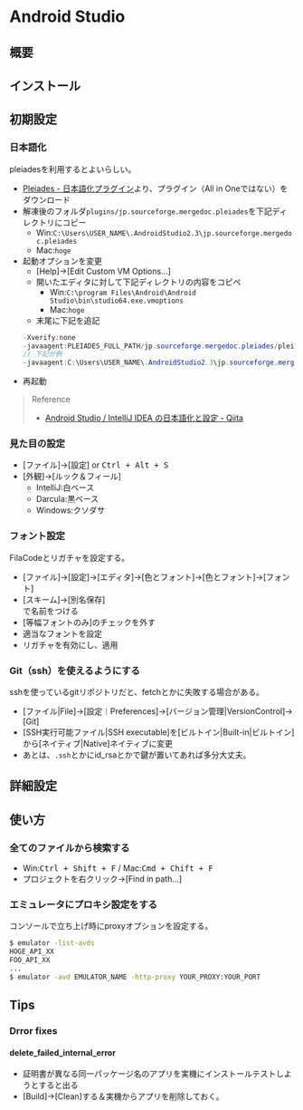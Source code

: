 # Android Studio
## 概要
## インストール
## 初期設定
### 日本語化
pleiadesを利用するとよいらしい。
- [Pleiades - 日本語化プラグイン](http://mergedoc.osdn.jp/)より、プラグイン（All in Oneではない）をダウンロード
- 解凍後のフォルダ`plugins/jp.sourceforge.mergedoc.pleiades`を下記ディレクトリにコピー
	+ Win:`C:\Users\USER_NAME\.AndroidStudio2.3\jp.sourceforge.mergedoc.pleiades`
 	+ Mac:`hoge`
- 起動オプションを変更
	+ [Help]->[Edit Custom VM Options...]
	+ 開いたエディタに対して下記ディレクトリの内容をコピペ
		* Win:`C:\program Files\Android\Android Studio\bin\studio64.exe.vmoptions`
		* Mac:`hoge`
	+ 末尾に下記を追記
	```java
	-Xverify:none
	-javaagent:PLEIADES_FULL_PATH/jp.sourceforge.mergedoc.pleiades/pleiades.jar
	// 下記が例
	-javaagent:C:\Users\USER_NAME\.AndroidStudio2.3\jp.sourceforge.mergedoc.pleiades\pleiades.jar
	```
- 再起動

> Reference
> - [Android Studio / IntelliJ IDEA の日本語化と設定 - Qiita](http://qiita.com/cypher256/items/a87179fbe8dd7f63ec4e)

### 見た目の設定
- [ファイル]->[設定] or <kbd>Ctrl + Alt + S</kbd>
- [外観]->[ルック＆フィール]
	+ IntelliJ:白ベース
	+ Darcula:黒ベース
	+ Windows:クソダサ

### フォント設定
FilaCodeとリガチャを設定する。
- [ファイル]->[設定]->[エディタ]->[色とフォント]->[色とフォント]->[フォント]
- [スキーム]->[別名保存]  
で名前をつける
- [等幅フォントのみ]のチェックを外す
- 適当なフォントを設定
- リガチャを有効にし、適用

### Git（ssh）を使えるようにする
sshを使っているgitリポジトリだと、fetchとかに失敗する場合がある。
- [ファイル|File]->[設定｜Preferences]->[バージョン管理|VersionControl]->[Git]
- [SSH実行可能ファイル|SSH executable]を[ビルトイン|Built-in|ビルトイン]から[ネイティブ|Native]ネイティブに変更
- あとは、`.ssh`とかにid_rsaとかで鍵が置いてあれば多分大丈夫。

## 詳細設定
## 使い方
### 全てのファイルから検索する
- Win:<kbd>Ctrl + Shift + F</kbd> / Mac:<kbd>Cmd + Chift + F</kbd>
- プロジェクトを右クリック->[Find in path...]
### エミュレータにプロキシ設定をする
コンソールで立ち上げ時にproxyオプションを設定する。
```bash
$ emulator -list-avds
HOGE_API_XX
FOO_API_XX
...
$ emulator -avd EMULATOR_NAME -http-proxy YOUR_PROXY:YOUR_PORT
```

## Tips
### Drror fixes
#### delete_failed_internal_error
- 証明書が異なる同一パッケージ名のアプリを実機にインストールテストしようとすると出る
- [Build]->[Clean]する＆実機からアプリを削除しておく。
